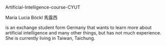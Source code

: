 Artificial-Intelligence-course-CYUT

Maria Lucia Böckl
馬露西

is an exchange student form Germany that wants to learn more about artificial intelligence and many other things, but has not much experience. She is currently living in Taiwan, Taichung. 
